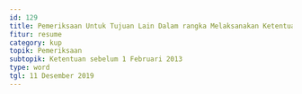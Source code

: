 ```yaml
---
id: 129
title: Pemeriksaan Untuk Tujuan Lain Dalam rangka Melaksanakan Ketentuan Peraturan Per-UU-an Perpajakan
fitur: resume
category: kup
topik: Pemeriksaan
subtopik: Ketentuan sebelum 1 Februari 2013
type: word
tgl: 11 Desember 2019
---
```


